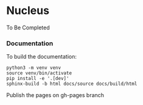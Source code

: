 
# Nucleus

To Be Completed


### Documentation

To build the documentation:

    python3 -m venv venv
    source venv/bin/activate
    pip install -e '.[dev]'
    sphinx-build -b html docs/source docs/build/html

Publish the pages on gh-pages branch


